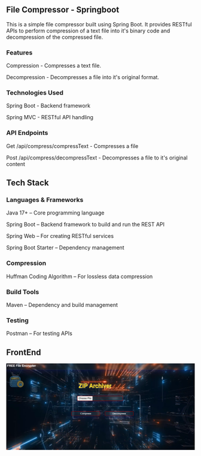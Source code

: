 ## File Compressor - Springboot
This is a simple file compressor built using Spring Boot. It provides RESTful APIs to perform compression of a text file into it's binary code and decompression of the compressed file.


### Features
Compression - Compresses a text file.

Decompression - Decompresses a file into it's original format.

### Technologies Used
Spring Boot - Backend framework

Spring MVC - RESTful API handling

### API Endpoints
Get /api/compress/compressText - Compresses a file

Post /api/compress/decompressText - Decompresses a file to it's original content

## Tech Stack
### Languages & Frameworks
Java 17+ – Core programming language

Spring Boot – Backend framework to build and run the REST API

Spring Web – For creating RESTful services

Spring Boot Starter – Dependency management

### Compression
Huffman Coding Algorithm – For lossless data compression

### Build Tools
Maven – Dependency and build management

### Testing
Postman – For testing APIs

## FrontEnd
![File](src/File.png)

